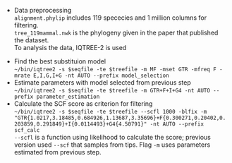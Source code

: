 * Data preprocessing  
`alignment.phylip` includes 119 spececies and 1 million columns for filtering.  
`tree_119mammal.nwk` is the phylogeny given in the paper that published the dataset.  
To analysis the data, IQTREE-2 is used  
- Find the best substituion model  
`~/bin/iqtree2 -s $seqfile -te $treefile -m MF -mset GTR -mfreq F -mrate E,I,G,I+G -nt AUTO --prefix model_selection`  
- Estimate parameters with model selected from previous step  
`~/bin/iqtree2 -s $seqfile -te $treefile -m GTR+F+I+G4 -nt AUTO --prefix parameter_estimation`  
- Calculate the SCF score as criterion for filtering  
`~/bin/iqtree2 -s $seqfile -te $treefile --scfl 1000 -blfix -m "GTR{1.0217,3.18485,0.684926,1.13687,3.35696}+F{0.300271,0.20402,0.203859,0.291849}+I{0.0114493}+G4{4.50791}" -nt AUTO --prefix scf_calc`  
`--scfl` is a function using likelihood to calculate the score; previous version used `--scf` that samples from tips. Flag `-m` uses parameters estimated from previous step. 
